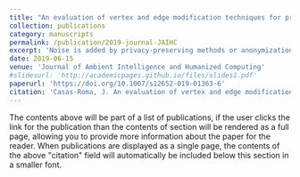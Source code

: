 ```yaml
---
title: "An evaluation of vertex and edge modification techniques for privacy-preserving on graphs"
collection: publications
category: manuscripts
permalink: /publication/2019-journal-JAIHC
excerpt: 'Noise is added by privacy-preserving methods or anonymization processes to prevent adversaries from re-identifying users in anonymous networks. The noise introduced by the anonymization steps may also affect the data, reducing its utility for subsequent data mining processes. Graph modification approaches are one of the most used and well-known methods to protect the privacy of the data. These methods convert the data by means of vertex and edge modifications before releasing the perturbed data. In this paper we want to analyze the vertex and edge modification techniques found in literature covering this topic. We empirically evaluate the information loss introduced by each of these methods not only using generic metrics related to graph properties, but also using some specific metrics related to real graph-mining tasks. We want to point out how these methods affect the main properties and characteristics of the network, since it will help us to choose the best one to achieve a desired privacy level while preserving data utility.'
date: 2019-06-15
venue: 'Journal of Ambient Intelligence and Humanized Computing'
#slidesurl: 'http://academicpages.github.io/files/slides1.pdf'
paperurl: 'https://doi.org/10.1007/s12652-019-01363-6'
citation: 'Casas-Roma, J. An evaluation of vertex and edge modification techniques for privacy-preserving on graphs. J Ambient Intell Human Comput 14, 15109–15125 (2023). https://doi.org/10.1007/s12652-019-01363-6'
---
```


The contents above will be part of a list of publications, if the user clicks the link for the publication than the contents of section will be rendered as a full page, allowing you to provide more information about the paper for the reader. When publications are displayed as a single page, the contents of the above "citation" field will automatically be included below this section in a smaller font.